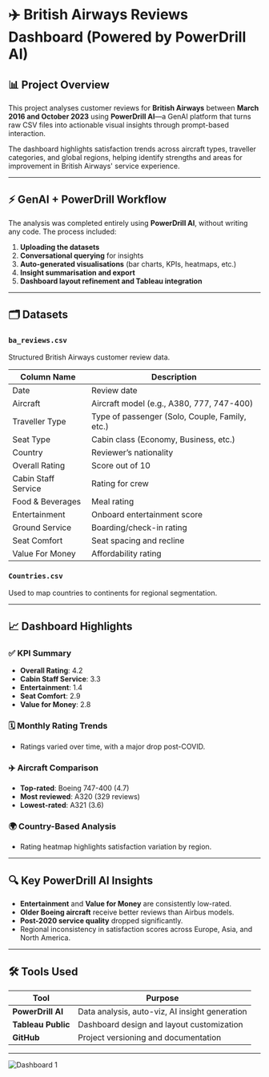# ✈️ British Airways Reviews Dashboard (Powered by PowerDrill AI)

## 📊 Project Overview

This project analyses customer reviews for **British Airways** between **March 2016 and October 2023** using **PowerDrill AI**—a GenAI platform that turns raw CSV files into actionable visual insights through prompt-based interaction.

The dashboard highlights satisfaction trends across aircraft types, traveller categories, and global regions, helping identify strengths and areas for improvement in British Airways' service experience.

---

## ⚡ GenAI + PowerDrill Workflow

The analysis was completed entirely using **PowerDrill AI**, without writing any code. The process included:

1. **Uploading the datasets**  
2. **Conversational querying** for insights  
3. **Auto-generated visualisations** (bar charts, KPIs, heatmaps, etc.)  
4. **Insight summarisation and export**  
5. **Dashboard layout refinement and Tableau integration**

---

## 🗂️ Datasets

### `ba_reviews.csv`
Structured British Airways customer review data.

| Column Name          | Description                                     |
|----------------------|-------------------------------------------------|
| Date                 | Review date                                     |
| Aircraft             | Aircraft model (e.g., A380, 777, 747-400)       |
| Traveller Type       | Type of passenger (Solo, Couple, Family, etc.) |
| Seat Type            | Cabin class (Economy, Business, etc.)          |
| Country              | Reviewer’s nationality                          |
| Overall Rating       | Score out of 10                                 |
| Cabin Staff Service  | Rating for crew                                 |
| Food & Beverages     | Meal rating                                     |
| Entertainment        | Onboard entertainment score                     |
| Ground Service       | Boarding/check-in rating                        |
| Seat Comfort         | Seat spacing and recline                        |
| Value For Money      | Affordability rating                            |

### `Countries.csv`
Used to map countries to continents for regional segmentation.

---

## 📈 Dashboard Highlights

### ✅ KPI Summary
- **Overall Rating**: 4.2  
- **Cabin Staff Service**: 3.3  
- **Entertainment**: 1.4  
- **Seat Comfort**: 2.9  
- **Value for Money**: 2.8

### 🗓️ Monthly Rating Trends
- Ratings varied over time, with a major drop post-COVID.

### ✈️ Aircraft Comparison
- **Top-rated**: Boeing 747-400 (4.7)  
- **Most reviewed**: A320 (329 reviews)  
- **Lowest-rated**: A321 (3.6)

### 🌍 Country-Based Analysis
- Rating heatmap highlights satisfaction variation by region.

---

## 🔍 Key PowerDrill AI Insights

- **Entertainment** and **Value for Money** are consistently low-rated.
- **Older Boeing aircraft** receive better reviews than Airbus models.
- **Post-2020 service quality** dropped significantly.
- Regional inconsistency in satisfaction scores across Europe, Asia, and North America.

---

## 🛠️ Tools Used

| Tool            | Purpose                                      |
|------------------|----------------------------------------------|
| **PowerDrill AI** | Data analysis, auto-viz, AI insight generation |
| **Tableau Public** | Dashboard design and layout customization |
| **GitHub**        | Project versioning and documentation       |

---

![Dashboard 1](https://public.tableau.com/views/BritishAirwaysReviews_17505641499900/Dashboard1?:language=en-GB&publish=yes&:sid=&:redirect=auth&:display_count=n&:origin=viz_share_link)
